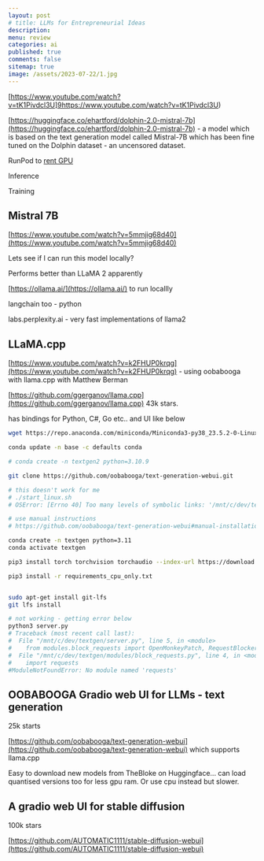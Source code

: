 ```yaml
---
layout: post
# title: LLMs for Entrepreneurial Ideas 
description: 
menu: review
categories: ai 
published: true 
comments: false     
sitemap: true
image: /assets/2023-07-22/1.jpg
---
```


<!-- [![alt text](/assets/2023-10-10/3.jpg "email"){:width="600px"}](/assets/2023-10-10/3.jpg) -->


[https://www.youtube.com/watch?v=tK1Pivdcl3U]9https://www.youtube.com/watch?v=tK1Pivdcl3U)

[https://huggingface.co/ehartford/dolphin-2.0-mistral-7b](https://huggingface.co/ehartford/dolphin-2.0-mistral-7b) - a model which is based on the text generation model called Mistral-7B which has been fine tuned on the Dolphin dataset - an uncensored dataset.


RunPod to [rent GPU](https://www.runpod.io/)

Inference 

Training


## Mistral 7B

[https://www.youtube.com/watch?v=5mmjig68d40](https://www.youtube.com/watch?v=5mmjig68d40) 

Lets see if I can run this model locally?

Performs better than LLaMA 2 apparently


[https://ollama.ai/](https://ollama.ai/) to run locallly

langchain too - python

labs.perplexity.ai - very fast implementations of llama2

## LLaMA.cpp

[https://www.youtube.com/watch?v=k2FHUP0krqg](https://www.youtube.com/watch?v=k2FHUP0krqg) - using oobabooga with llama.cpp with Matthew Berman


[https://github.com/ggerganov/llama.cpp](https://github.com/ggerganov/llama.cpp) 43k stars.

has bindings for Python, C#, Go etc.. and UI like below

```bash
wget https://repo.anaconda.com/miniconda/Miniconda3-py38_23.5.2-0-Linux-x86_64.sh

conda update -n base -c defaults conda

# conda create -n textgen2 python=3.10.9

git clone https://github.com/oobabooga/text-generation-webui.git

# this doesn't work for me
# ./start_linux.sh
# OSError: [Errno 40] Too many levels of symbolic links: '/mnt/c/dev/test/text-generation-webui/installer_files/conda/pkgs/ncurses-6.4-h6a678d5_0/share/terminfo/n/ncr260vt300wpp'

# use manual instructions
# https://github.com/oobabooga/text-generation-webui#manual-installation-using-conda

conda create -n textgen python=3.11
conda activate textgen

pip3 install torch torchvision torchaudio --index-url https://download.pytorch.org/whl/cpu

pip3 install -r requirements_cpu_only.txt


sudo apt-get install git-lfs
git lfs install

# not working - getting error below
python3 server.py
# Traceback (most recent call last):
#  File "/mnt/c/dev/textgen/server.py", line 5, in <module>
#    from modules.block_requests import OpenMonkeyPatch, RequestBlocker
#  File "/mnt/c/dev/textgen/modules/block_requests.py", line 4, in <module>
#    import requests
#ModuleNotFoundError: No module named 'requests'

```

## OOBABOOGA Gradio web UI for LLMs - text generation

25k starts

[https://github.com/oobabooga/text-generation-webui](https://github.com/oobabooga/text-generation-webui) which supports llama.cpp

Easy to download new models from TheBloke on Huggingface... can load quantised versions too for less gpu ram. Or use cpu instead but slower.


## A gradio web UI for stable diffusion

100k stars

[https://github.com/AUTOMATIC1111/stable-diffusion-webui](https://github.com/AUTOMATIC1111/stable-diffusion-webui)